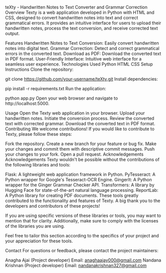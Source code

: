teXty - Handwritten Notes to Text Converter and Grammar Correction
Overview
Texty is a web application developed in Python with HTML and CSS, designed to convert handwritten notes into text and correct grammatical errors. It provides an intuitive interface for users to upload their handwritten notes, process the text conversion, and receive corrected text output.

Features
Handwritten Notes to Text Conversion: Easily convert handwritten notes into digital text.
Grammar Correction: Detect and correct grammatical errors in the converted text.
Download as PDF: Download the converted text in PDF format.
User-Friendly Interface: Intuitive web interface for a seamless user experience.
Technologies Used
Python
HTML
CSS
Setup Instructions
Clone the repository:

git clone https://github.com/your-username/teXty.git
Install dependencies:

pip install -r requirements.txt
Run the application:

python app.py
Open your web browser and navigate to http://localhost:5000.

Usage
Open the Texty web application in your browser.
Upload your handwritten notes.
Initiate the conversion process.
Review the converted text with corrected grammar.
Download the converted text in PDF format.
Contributing
We welcome contributions! If you would like to contribute to Texty, please follow these steps:

Fork the repository.
Create a new branch for your feature or bug fix.
Make your changes and commit them with descriptive commit messages.
Push your changes to your fork.
Open a pull request.
Acknowledgements
Acknowledgements
Texty wouldn't be possible without the contributions of the following libraries and tools:

Flask: A lightweight web application framework in Python.
PyTesseract: A Python wrapper for Google's Tesseract-OCR Engine.
GingerIt: A Python wrapper for the Ginger Grammar Checker API.
Transformers: A library by Hugging Face for state-of-the-art natural language processing.
ReportLab: A Python library for creating PDF documents.
These tools greatly contributed to the functionality and features of Texty. A big thank you to the developers and contributors of these projects!

If you are using specific versions of these libraries or tools, you may want to mention that for clarity. Additionally, make sure to comply with the licenses of the libraries you are using.

Feel free to tailor this section according to the specifics of your project and your appreciation for these tools.

Contact
For questions or feedback, please contact the project maintainers:

Anagha Ajai (Project developer)
Email: anaghaajay000@gmail.com
Nandana Krishnan (Project developer)
Email: nandanakrishnan327@gmail.com
